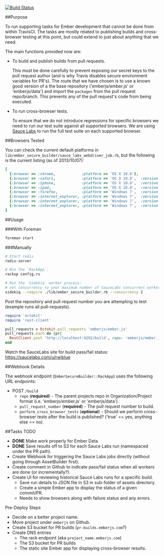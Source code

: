 [![Build Status](https://travis-ci.org/rjackson/ember-secure-builder.png?branch=master)](https://travis-ci.org/rjackson/ember-secure-builder)

##Purpose

To run supporting tasks for Ember development that cannot be done from within
TravisCI. The tasks are mostly related to publishing builds and cross-browser
testing at this point, but could extend to just about anything that we need.

The main functions provided now are:

* To build and publish builds from pull requests.

  This must be done carefully to prevent exposing our secret keys to the pull
  request author (and is why Travis disables secure environment variables for
  PR's). The route that we have chosen is to use a known good version of a the
  base repository ('emberjs/ember.js' or 'emberjs/data') and import the `packages`
  from the pull request repo/branch. This prevents any of the pull request's code
  from being executed.

* To run cross-browser tests.

  To ensure that we do not introduce regressions for specific browsers we need to run
  our test suite against all supported browsers. We are using [Sauce Labs](http://saucelabs.com)
  to run the full test suite on each supported browser.

##Browsers Tested

You can check the current default platforms in `lib/ember_secure_builder/sauce_labs_webdriver_job.rb`,
but the following is the current listing (as of 2013/10/07):

```ruby
[
  {:browser => :chrome,            :platform => 'OS X 10.8'},
  {:browser => :safari,            :platform => 'OS X 10.8',  :version => 6},
  {:browser => :iphone,            :platform => 'OS X 10.8',  :version => 6,     'device-orientation' => 'landscape'},
  {:browser => :ipad,              :platform => 'OS X 10.8',  :version => 6,     'device-orientation' => 'landscape'},
  {:browser => :firefox,           :platform => 'Windows 7',  :version => 24},
  {:browser => :internet_explorer, :platform => 'Windows 7',  :version => 10},
  {:browser => :internet_explorer, :platform => 'Windows 7',  :version => 9},
  {:browser => :internet_explorer, :platform => 'Windows 7',  :version => 8},
]
```

##Usage

###With Foreman

```sh
foreman start
```

###Manually


```sh
# Start redis
redis-server

# Run the `RackApp`:
rackup config.ru

# Run the `Sidekiq` worker process:
# set concurrency to your maximum number of SauceLabs concurrent workers
sidekiq --require ./lib/ember_secure_builder.rb --concurrency 2
```

Post the repository and pull request number you are attempting to test (example runs all pull-requests).

```ruby
require 'octokit'
require 'rest-client'

pull_requests = Octokit.pull_requests 'emberjs/ember.js'
pull_requests.each do |pr|
  RestClient.post 'http://localhost:9292/build', repo: 'emberjs/ember.js', perform_cross_browser_tests: true, pull_request_number: pr.number
end
```

Watch the SauceLabs site for build pass/fail status: https://saucelabs.com/u/rwjblue

##Webhook Details

The webhook endpoint (`EmberSecureBuilder::RackApp`) uses the following URL endpoints:

* POST `/build`
  * `repo` (**required**) - The parent projects repo in Organization/Project format (i.e. 'emberjs/ember.js' or 'emberjs/data').
  * `pull_request_number` (**required**) - The pull request number to build.
  * `perform_cross_browser_tests` (**optional**) - Should we perform cross-browser tests after the build is published? ('true' == yes, anything else == no).

##Tasks TODO

* **DONE** Make work properly for Ember Data.
* **DONE** Save results off to S3 for each Sauce Labs run (namespaced under the PR path).
* Create Webhook for triggering the Sauce Labs jobs directly (without going through AssetBuilder first).
* Create comment in Github to indicate pass/fail status when all workers are done (or incrementally?).
* Create UI for reviewing historical Sauce Labs runs for a specific build.
  * Save run details to JSON file in S3 in sub-folder of assets directory.
  * Create a simple Ember app to display the status of a given commit/PR.
  * Needs to show browsers along with failure status and any errors.

Pre-Deploy Steps
* Decide on a better project name.
* Move project under `emberjs` on Github.
* Create S3 bucket for PR builds (`pr-builds.emberjs.com`?)
* Create DNS entries
  * The rack endpoint (aka `project_name.emberjs.com`)
  * The S3 bucket for PR builds
  * The static site Ember app for displaying cross-browser results.
